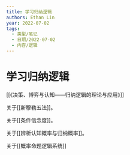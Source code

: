 ```yaml
---
title: 学习归纳逻辑
authors: Ethan Lin
year: 2022-07-02 
tags:
  - 类型/笔记 
  - 日期/2022-07-02 
  - 内容/逻辑 
---
```



# 学习归纳逻辑






[[《决策、博弈与认知——归纳逻辑的理论与应用》]]

关于[[新穆勒五法]]。

关于[[条件信念度]]。

关于[[辨析认知概率与归纳概率]]。

关于[[概率命题逻辑系统]]

